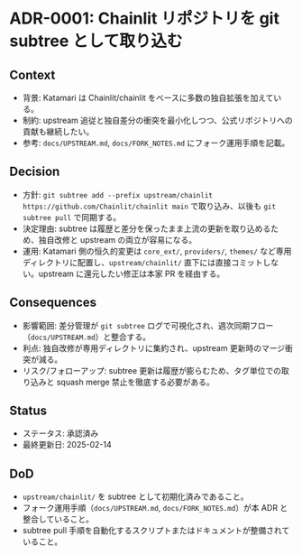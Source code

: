 # ADR-0001: Chainlit リポジトリを git subtree として取り込む

## Context
- 背景: Katamari は Chainlit/chainlit をベースに多数の独自拡張を加えている。
- 制約: upstream 追従と独自差分の衝突を最小化しつつ、公式リポジトリへの貢献も継続したい。
- 参考: `docs/UPSTREAM.md`, `docs/FORK_NOTES.md` にフォーク運用手順を記載。

## Decision
- 方針: `git subtree add --prefix upstream/chainlit https://github.com/Chainlit/chainlit main` で取り込み、以後も `git subtree pull` で同期する。
- 決定理由: subtree は履歴と差分を保ったまま上流の更新を取り込めるため、独自改修と upstream の両立が容易になる。
- 運用: Katamari 側の恒久的変更は `core_ext/`, `providers/`, `themes/` など専用ディレクトリに配置し、`upstream/chainlit/` 直下には直接コミットしない。upstream に還元したい修正は本家 PR を経由する。

## Consequences
- 影響範囲: 差分管理が `git subtree` ログで可視化され、週次同期フロー（`docs/UPSTREAM.md`）と整合する。
- 利点: 独自改修が専用ディレクトリに集約され、upstream 更新時のマージ衝突が減る。
- リスク/フォローアップ: subtree 更新は履歴が膨らむため、タグ単位での取り込みと squash merge 禁止を徹底する必要がある。

## Status
- ステータス: 承認済み
- 最終更新日: 2025-02-14

## DoD
- `upstream/chainlit/` を subtree として初期化済みであること。
- フォーク運用手順（`docs/UPSTREAM.md`, `docs/FORK_NOTES.md`）が本 ADR と整合していること。
- subtree pull 手順を自動化するスクリプトまたはドキュメントが整備されていること。
